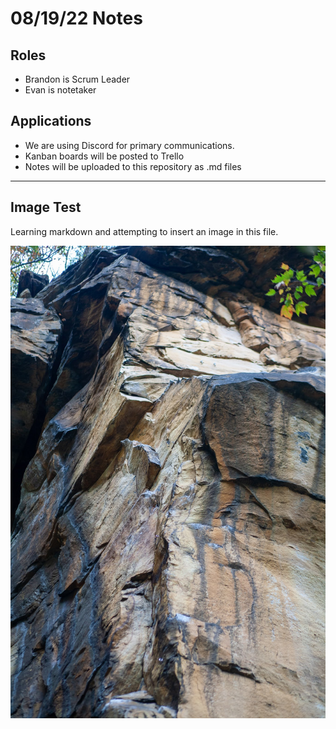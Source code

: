 # 08/19/22 Notes

## Roles
- Brandon is Scrum Leader
- Evan is notetaker

## Applications
- We are using Discord for primary communications.
- Kanban boards will be posted to Trello
- Notes will be uploaded to this repository as .md files

---

## Image Test
Learning markdown and attempting to insert an image in this file. 

<img src = "IMG_4300.jpg" alt="new river gorge" width="600"/>


